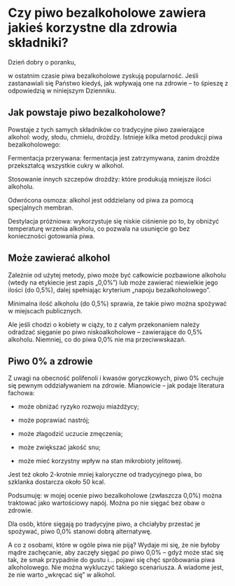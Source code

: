 # Czy piwo bezalkoholowe zawiera jakieś korzystne dla zdrowia składniki?

Dzień dobry o poranku,

w ostatnim czasie piwa bezalkoholowe zyskują popularność. Jeśli zastanawiali się Państwo kiedyś, jak wpływają one na zdrowie – to śpieszę z odpowiedzią w niniejszym Dzienniku.

## Jak powstaje piwo bezalkoholowe?

Powstaje z tych samych składników co tradycyjne piwo zawierające alkohol: wody, słodu, chmielu, drożdży. Istnieje kilka metod produkcji piwa bezalkoholowego:

Fermentacja przerywana: fermentacja jest zatrzymywana, zanim drożdże przekształcą wszystkie cukry w alkohol.

Stosowanie innych szczepów drożdży: które produkują mniejsze ilości alkoholu.

Odwrócona osmoza: alkohol jest oddzielany od piwa za pomocą specjalnych membran.

Destylacja próżniowa: wykorzystuje się niskie ciśnienie po to, by obniżyć temperaturę wrzenia alkoholu, co pozwala na usunięcie go bez konieczności gotowania piwa.

## Może zawierać alkohol

Zależnie od użytej metody, piwo może być całkowicie pozbawione alkoholu (wtedy na etykiecie jest zapis „0,0%”) lub może zawierać niewielkie jego ilości (do 0,5%), dalej spełniając kryterium „napoju bezalkoholowego”.

Minimalna ilość alkoholu (do 0,5%) sprawia, że takie piwo można spożywać w miejscach publicznych.

Ale jeśli chodzi o kobiety w ciąży, to z całym przekonaniem należy odradzać sięganie po piwo niskoalkoholowe – zawierające do 0,5% alkoholu. Niemniej, co do piwa 0,0% nie ma przeciwwskazań.

## Piwo 0% a zdrowie

Z uwagi na obecność polifenoli i kwasów goryczkowych, piwo 0% cechuje się pewnym oddziaływaniem na zdrowie. Mianowicie – jak podaje literatura fachowa:

- może obniżać ryzyko rozwoju miażdżycy;

- może poprawiać nastrój;

- może złagodzić uczucie zmęczenia;

- może zwiększać jakość snu;

- może mieć korzystny wpływ na stan mikrobioty jelitowej.

Jest też około 2-krotnie mniej kaloryczne od tradycyjnego piwa, bo szklanka dostarcza około 50 kcal.

Podsumuję: w mojej ocenie piwo bezalkoholowe (zwłaszcza 0,0%) można traktować jako wartościowy napój. Można po nie sięgać bez obaw o zdrowie.

Dla osób, które sięgają po tradycyjne piwo, a chciałyby przestać je spożywać, piwo 0,0% stanowi dobrą alternatywę.

A co z osobami, które w ogóle piwa nie piją? Wydaje mi się, że nie byłoby mądre zachęcanie, aby zaczęły sięgać po piwo 0,0% – gdyż może stać się tak, że smak przypadnie do gustu i… pojawi się chęć spróbowania piwa alkoholowego. Nie można wykluczyć takiego scenariusza. A wiadome jest, że nie warto „wkręcać się” w alkohol.